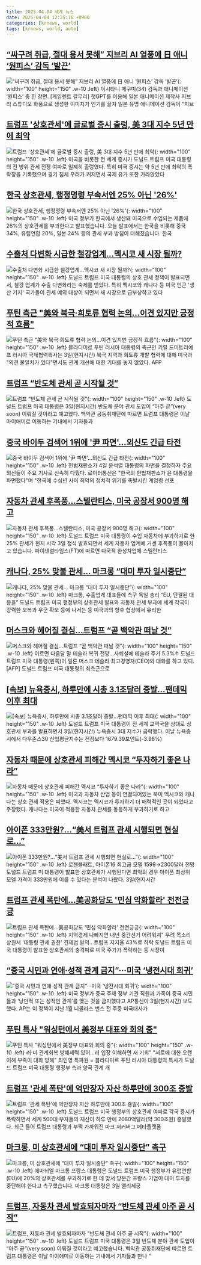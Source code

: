 ```yaml
---
title: 2025.04.04 세계 뉴스
date: 2025-04-04 12:25:16 +0900
categories: [krnews, world]
tags: [krnews, world, auto]
---
```

## [“싸구려 취급, 절대 용서 못해” 지브리 AI 열풍에 日 애니 ‘원피스’ 감독 ‘발끈’](https://n.news.naver.com/mnews/article/016/0002452270)

![“싸구려 취급, 절대 용서 못해” 지브리 AI 열풍에 日 애니 ‘원피스’ 감독 ‘발끈’](https://mimgnews.pstatic.net/image/origin/016/2025/04/03/2452270.jpg?type=nf220_150){: width="100" height="150" .w-10 .left}
이시타니 메구미(34) 감독과 애니메이션 ‘원피스’ 중 한 장면. [게임렌트 갈무리] 챗GPT를 이용해 일본 애니메이션 제작사 지브리 스튜디오 화풍으로 생성한 이미지가 인기를 끌자 일본 유명 애니메이션 감독이 “지브

## [트럼프 '상호관세'에 글로벌 증시 출렁, 美 3대 지수 5년 만에 최악](https://n.news.naver.com/mnews/article/014/0005331285)

![트럼프 '상호관세'에 글로벌 증시 출렁, 美 3대 지수 5년 만에 최악](https://mimgnews.pstatic.net/image/origin/014/2025/04/04/5331285.jpg?type=nf220_150){: width="100" height="150" .w-10 .left}
미국을 비롯한 전 세계 증시가 도널드 트럼프 미국 대통령의 전 방위 관세 전쟁 여파로 일제히 출렁였다. 특히 미국 증시는 약 5년 만에 최악의 폭락장을 기록했으며 경기 침체 우려가 커지면서 국제 유가 또한 가라앉았다

## [한국 상호관세, 행정명령 부속서엔 25% 아닌 '26%'](https://n.news.naver.com/mnews/article/214/0001415792)

![한국 상호관세, 행정명령 부속서엔 25% 아닌 '26%'](https://mimgnews.pstatic.net/image/origin/214/2025/04/03/1415792.jpg?type=nf220_150){: width="100" height="150" .w-10 .left}
미국 정부가 한국에서 생산돼 미국으로 수입되는 제품에 26%의 상호관세를 부과한다고 발표했습니다. 오늘 발표에서는 한국을 비롯해 중국 34%, 유럽연합 20%, 일본 24% 등의 관세 부과 방침이 더해졌습니다. 한국

## [수출처 다변화 시급한 철강업계…멕시코 새 시장 될까?](https://n.news.naver.com/mnews/article/003/0013163856)

![수출처 다변화 시급한 철강업계…멕시코 새 시장 될까?](https://mimgnews.pstatic.net/image/origin/003/2025/04/04/13163856.jpg?type=nf220_150){: width="100" height="150" .w-10 .left}
도널드 트럼프 미국 대통령의 상호 관세 정책이 발표되면서, 철강 업계가 수출 다변화라는 숙제를 받았다. 특히 멕시코와 캐나다 등 미국 인근 '생산 기지' 국가들이 관세 예외 대상이 되면서 새 시장으로 급부상하고 있다

## [푸틴 측근 "美와 북극·희토류 협력 논의…이견 있지만 긍정적 흐름"](https://n.news.naver.com/mnews/article/421/0008173061)

![푸틴 측근 "美와 북극·희토류 협력 논의…이견 있지만 긍정적 흐름"](https://mimgnews.pstatic.net/image/origin/421/2025/04/04/8173061.jpg?type=nf220_150){: width="100" height="150" .w-10 .left}
블라디미르 푸틴 러시아 대통령의 측근인 키릴 드미트리예프 러시아 국제협력특사는 3일(현지시간) 북극 지역과 희토류 개발 협력에 대해 미국과 "의견 불일치가 있다"면서도 관계 개선에 대한 기대를 놓지 않았다. AFP

## [트럼프 “반도체 관세 곧 시작될 것”](https://n.news.naver.com/mnews/article/009/0005470641)

![트럼프 “반도체 관세 곧 시작될 것”](https://mimgnews.pstatic.net/image/origin/009/2025/04/04/5470641.jpg?type=nf220_150){: width="100" height="150" .w-10 .left}
도널드 트럼프 미국 대통령은 3일(현지시간) 반도체 분야 관세 도입이 “아주 곧”(very soon) 이뤄질 것이라고 예고했다. 백악관 공동취재단에 따르면 트럼프 대통령은 이날 마이애미로 이동하는 기내에서 기자들과

## [중국 바이두 검색어 1위에 '尹 파면'…외신도 긴급 타전](https://n.news.naver.com/mnews/article/015/0005115067)

![중국 바이두 검색어 1위에 '尹 파면'…외신도 긴급 타전](https://mimgnews.pstatic.net/image/origin/015/2025/04/04/5115067.jpg?type=nf220_150){: width="100" height="150" .w-10 .left}
헌법재판소가 4일 윤석열 대통령의 파면을 결정하자 주요 외신들이 주요 기사로 신속히 다뤘다. 로이터통신은 "한국의 헌법재판소가 윤 대통령을 파면했다"며 "한국에 수십년 사이 최악의 정치적 위기를 촉발시킨 계엄령 선포

## [자동차 관세 후폭풍…스텔란티스, 미국 공장서 900명 해고](https://n.news.naver.com/mnews/article/056/0011925309)

![자동차 관세 후폭풍…스텔란티스, 미국 공장서 900명 해고](https://mimgnews.pstatic.net/image/origin/056/2025/04/04/11925309.jpg?type=nf220_150){: width="100" height="150" .w-10 .left}
도널드 트럼프 미국 대통령이 수입 자동차에 부과하기로 한 25% 관세가 현지 시각 3일 정식 발효되면서 세계 자동차 업계에 거센 후폭풍이 몰아치고 있습니다. 파이낸셜타임스(FT)에 따르면 다국적 완성차업체 스텔란티스

## [캐나다, 25% 맞불 관세… 마크롱 “대미 투자 일시중단”](https://n.news.naver.com/mnews/article/021/0002700911)

![캐나다, 25% 맞불 관세… 마크롱 “대미 투자 일시중단”](https://mimgnews.pstatic.net/image/origin/021/2025/04/04/2700911.jpg?type=nf220_150){: width="100" height="150" .w-10 .left}
마크롱, 수출업계 대표들에 촉구 독일 총리 “EU, 단결된 대응을” 도널드 트럼프 미국 행정부의 상호관세 발표와 자동차 관세 부과에 세계 각국이 강력한 보복과 우군 확보 등에 나서는 등 미국과의 향후 협상에서 유리한

## [머스크와 헤어질 결심…트럼프 “곧 백악관 떠날 것”](https://n.news.naver.com/mnews/article/016/0002452624)

![머스크와 헤어질 결심…트럼프 “곧 백악관 떠날 것”](https://mimgnews.pstatic.net/image/origin/016/2025/04/04/2452624.jpg?type=nf220_150){: width="100" height="150" .w-10 .left}
이르면 다음달 말 테슬라 복귀 전망…사퇴설에 테슬라 주가 5.3%↑ 도널드 트럼프 미국 대통령(왼쪽)이 일론 머스크 테슬라 최고경영자(CEO)와 대화를 하고 있디. [AFP] 도널드 트럼프 미국 대통령의 최측근으로

## [[속보] 뉴욕증시, 하루만에 시총 3.1조달러 증발…팬데믹 이후 최대](https://n.news.naver.com/mnews/article/011/0004469914)

![[속보] 뉴욕증시, 하루만에 시총 3.1조달러 증발…팬데믹 이후 최대](https://mimgnews.pstatic.net/image/origin/011/2025/04/04/4469914.jpg?type=nf220_150){: width="100" height="150" .w-10 .left}
도널드 트럼프 미국 대통령이 전 세계 교역국을 상대로 상호관세 부과를 발표하면서 3일(현지시간) 뉴욕증시 3대 지수가 급락했다. 이날 뉴욕증시에서 다우존스30 산업평균지수는 전장보다 1679.39포인트(-3.98%)

## [자동차 때문에 상호관세 피해간 멕시코 “투자하기 좋은 나라”](https://n.news.naver.com/mnews/article/028/0002739220)

![자동차 때문에 상호관세 피해간 멕시코 “투자하기 좋은 나라”](https://mimgnews.pstatic.net/image/origin/028/2025/04/04/2739220.jpg?type=nf220_150){: width="100" height="150" .w-10 .left}
미국과 자동차 산업 등이 연결되어있는 북미 멕시코와 캐나다는 상호 관세 적용은 피했다. 멕시코는 멕시코가 투자하기 더 매력적인 곳이 되었다고 주장했다. 캐나다는 미국이 적용한 자동차 관세를 동등하게 부과하기로 하고

## [아이폰 333만원?…“美서 트럼프 관세 시행되면 현실로…”](https://n.news.naver.com/mnews/article/021/0002700802)

![아이폰 333만원?…“美서 트럼프 관세 시행되면 현실로…”](https://mimgnews.pstatic.net/image/origin/021/2025/04/04/2700802.jpg?type=nf220_150){: width="100" height="150" .w-10 .left}
로젠블래트, 아이폰16 최고급 모델 1599→2300달러 전망 도널드 트럼프 미 대통령이 발표한 상호관세가 시행된다면 최악의 경우 아이폰 최상위 모델 가격이 333만원에 이를 수 있다는 분석이 나왔다. 3일(현지시간

## [트럼프 관세 폭탄에…美공화당도 '민심 악화할라' 전전긍긍](https://n.news.naver.com/mnews/article/001/0015310607)

![트럼프 관세 폭탄에…美공화당도 '민심 악화할라' 전전긍긍](https://mimgnews.pstatic.net/image/origin/001/2025/04/04/15310607.jpg?type=nf220_150){: width="100" height="150" .w-10 .left}
지역경제 나빠지면 내년 중간선거 어려워져" 우려 목소리 상원서 '대통령 관세 권한' 견제법 발의…트럼프 지지율 43%로 하락 도널드 트럼프 미국 대통령이 발표한 상호관세의 충격파로 미국 주가가 폭락하는 등 시장이

## [“중국 시민과 연애·성적 관계 금지”···미국 ‘냉전시대 회귀’](https://n.news.naver.com/mnews/article/032/0003361004)

![“중국 시민과 연애·성적 관계 금지”···미국 ‘냉전시대 회귀’](https://mimgnews.pstatic.net/image/origin/032/2025/04/03/3361004.jpg?type=nf220_150){: width="100" height="150" .w-10 .left}
미국 정부가 중국 주재 정부 기관 직원과 가족이 중국 시민들과 ‘낭만적 또는 성적인 관계’를 맺는 것을 금지했다고 AP통신이 3일(현지시간) 보도했다. AP는 이 정책이 지난 1월 니콜라스 번스 전 주중 미국대사가

## [푸틴 특사 "워싱턴에서 美정부 대표와 회의 중"](https://n.news.naver.com/mnews/article/001/0015309832)

![푸틴 특사 "워싱턴에서 美정부 대표와 회의 중"](https://mimgnews.pstatic.net/image/origin/001/2025/04/03/15309832.jpg?type=nf220_150){: width="100" height="150" .w-10 .left}
러·미 관계회복 방해세력 있어…러 입장 이해하면 새 기회" "서로에 대한 오랜 이해 부족이 대화 방해" 최인영 특파원 = 블라디미르 푸틴 러시아 대통령의 특사가 도널드 트럼프 미국 대통령 행정부 측과 양국 관계 개

## [트럼프 '관세 폭탄'에 억만장자 자산 하루만에 300조 증발](https://n.news.naver.com/mnews/article/277/0005572988)

![트럼프 '관세 폭탄'에 억만장자 자산 하루만에 300조 증발](https://mimgnews.pstatic.net/image/origin/277/2025/04/04/5572988.jpg?type=nf220_150){: width="100" height="150" .w-10 .left}
도널드 트럼프 미국 행정부의 상호관세 여파로 각국 증시가 폭락하면서 세계 500대 부자들의 재산이 하루 만에 2080억달러(약 300조원) 증발했다. 최근 들어 트럼프 대통령과 부쩍 가까워진 마크 저커버그 메타플랫폼

## [마크롱, 미 상호관세에 “대미 투자 일시중단” 촉구](https://n.news.naver.com/mnews/article/056/0011925017)

![마크롱, 미 상호관세에 “대미 투자 일시중단” 촉구](https://mimgnews.pstatic.net/image/origin/056/2025/04/04/11925017.jpg?type=nf220_150){: width="100" height="150" .w-10 .left}
에마뉘엘 마크롱 프랑스 대통령은 도널드 트럼프 미국 행정부가 유럽연합(EU)에 20%의 상호관세를 부과하기로 한 데 맞서 당분간 프랑스 기업이 대미 투자를 중단해야 한다고 촉구했습니다. 마크롱 대통령은 3일 엘리제궁

## [트럼프, 자동차 관세 발효되자마자 “반도체 관세 아주 곧 시작”](https://n.news.naver.com/mnews/article/056/0011925046)

![트럼프, 자동차 관세 발효되자마자 “반도체 관세 아주 곧 시작”](https://mimgnews.pstatic.net/image/origin/056/2025/04/04/11925046.jpg?type=nf220_150){: width="100" height="150" .w-10 .left}
도널드 트럼프 미국 대통령은 3일 반도체 분야 관세 도입이 “아주 곧”(very soon) 이뤄질 것이라고 예고했습니다. 백악관 공동취재단에 따르면 트럼프 대통령은 이날 마이애미로 이동하는 기내에서 기자들과 만나 “


